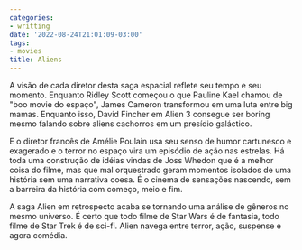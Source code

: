 ```yaml
---
categories:
- writting
date: '2022-08-24T21:01:09-03:00'
tags:
- movies
title: Aliens
---
```


A visão de cada diretor desta saga espacial reflete seu tempo e seu momento. Enquanto Ridley Scott começou o que Pauline Kael chamou de "boo movie do espaço", James Cameron transformou em uma luta entre big mamas. Enquanto isso, David Fincher em Alien 3 consegue ser boring mesmo falando sobre aliens cachorros em um presídio galáctico.

E o diretor francês de Amélie Poulain usa seu senso de humor cartunesco e exagerado e o terror no espaço vira um episódio de ação nas estrelas. Há toda uma construção de idéias vindas de Joss Whedon que é a melhor coisa do filme, mas que mal orquestrado geram momentos isolados de uma história sem uma narrativa coesa. É o cinema de sensações nascendo, sem a barreira da história com começo, meio e fim.

A saga Alien em retrospecto acaba se tornando uma análise de gêneros no mesmo universo. É certo que todo filme de Star Wars é de fantasia, todo filme de Star Trek é de sci-fi. Alien navega entre terror, ação, suspense e agora  comédia.